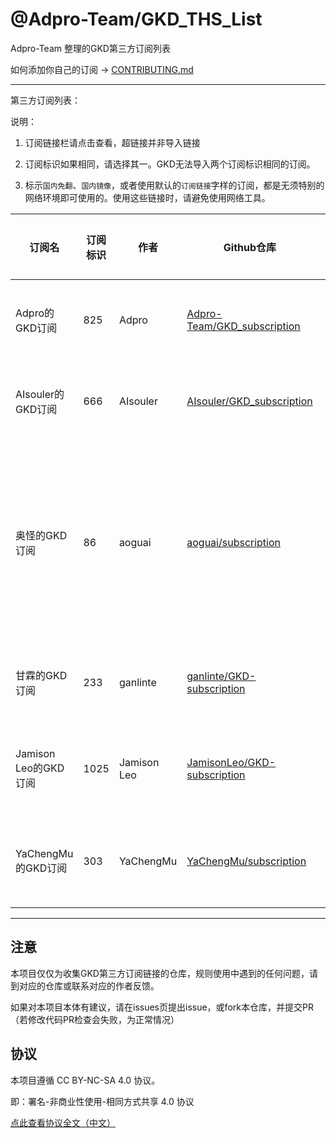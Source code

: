 # @Adpro-Team/GKD_THS_List

Adpro-Team 整理的GKD第三方订阅列表

如何添加你自己的订阅 -> [CONTRIBUTING.md](./CONTRIBUTING.md)

---

第三方订阅列表：

说明：

1. 订阅链接栏请点击查看，超链接并非导入链接

2. 订阅标识如果相同，请选择其一。GKD无法导入两个订阅标识相同的订阅。

3. 标示`国内免翻`、`国内镜像`，或者使用默认的`订阅链接`字样的订阅，都是无须特别的网络环境即可使用的。使用这些链接时，请避免使用网络工具。

|订阅名|订阅标识|作者|Github仓库|订阅链接|维护状态|
|-----|------|----|---------|-------|------|
|Adpro的GKD订阅|825|Adpro|[Adpro-Team/GKD_subscription](https://github.com/Adpro-Team/GKD_subscription/tree/main)|<ul><li>[Adpro的GKD订阅-订阅链接1](https://github.com/Adpro-Team/GKD_THS_List/blob/main/importUrlsList.md#Adpro的GKD订阅-订阅链接1)</li><br></ul>|仍在维护||AIsouler的GKD订阅|666|AIsouler|[AIsouler/GKD_subscription](https://github.com/AIsouler/GKD_subscription/tree/main)|<ul><li>[AIsouler的GKD订阅-订阅链接1](https://github.com/Adpro-Team/GKD_THS_List/blob/main/importUrlsList.md#AIsouler的GKD订阅-订阅链接1)</li><br></ul>|仍在维护||奥怪的GKD订阅|86|aoguai|[aoguai/subscription](https://github.com/aoguai/subscription/tree/custom)|<ul><li>[Github源](https://github.com/Adpro-Team/GKD_THS_List/blob/main/importUrlsList.md#Github源)</li><br><li>[npmmirror源](https://github.com/Adpro-Team/GKD_THS_List/blob/main/importUrlsList.md#npmmirror源)</li><br><li>[gitmirror源（国内免翻）](https://github.com/Adpro-Team/GKD_THS_List/blob/main/importUrlsList.md#gitmirror源国内免翻)</li><br><li>[Cloudflare源](https://github.com/Adpro-Team/GKD_THS_List/blob/main/importUrlsList.md#Cloudflare源)</li><br><li>[jsDelivr源](https://github.com/Adpro-Team/GKD_THS_List/blob/main/importUrlsList.md#jsDelivr源)</li><br></ul>|仍在维护||甘霖的GKD订阅|233|ganlinte|[ganlinte/GKD-subscription](https://github.com/ganlinte/GKD-subscription/tree/main)|<ul><li>[Github源](https://github.com/Adpro-Team/GKD_THS_List/blob/main/importUrlsList.md#Github源)</li><br><li>[国内镜像](https://github.com/Adpro-Team/GKD_THS_List/blob/main/importUrlsList.md#国内镜像)</li><br></ul>|仍在维护||Jamison Leo的GKD订阅|1025|Jamison Leo|[JamisonLeo/GKD-subscription](https://github.com/JamisonLeo/GKD-subscription/tree/main)|<ul><li>[Jamison Leo的GKD订阅-订阅链接1](https://github.com/Adpro-Team/GKD_THS_List/blob/main/importUrlsList.md#Jamison-Leo的GKD订阅-订阅链接1)</li><br></ul>|仍在维护||YaChengMu的GKD订阅|303|YaChengMu|[YaChengMu/subscription](https://github.com/YaChengMu/subscription/tree/main)|<ul><li>[YaChengMu的GKD订阅-订阅链接1](https://github.com/Adpro-Team/GKD_THS_List/blob/main/importUrlsList.md#YaChengMu的GKD订阅-订阅链接1)</li><br></ul>|仍在维护|

---

## 注意

本项目仅仅为收集GKD第三方订阅链接的仓库，规则使用中遇到的任何问题，请到对应的仓库或联系对应的作者反馈。

如果对本项目本体有建议，请在issues页提出issue，或fork本仓库，并提交PR（若修改代码PR检查会失败，为正常情况）

## 协议

本项目遵循 CC BY-NC-SA 4.0 协议。

即：署名-非商业性使用-相同方式共享 4.0 协议

[点此查看协议全文（中文）](https://creativecommons.org/licenses/by-nc-sa/4.0/legalcode.zh-hans)
